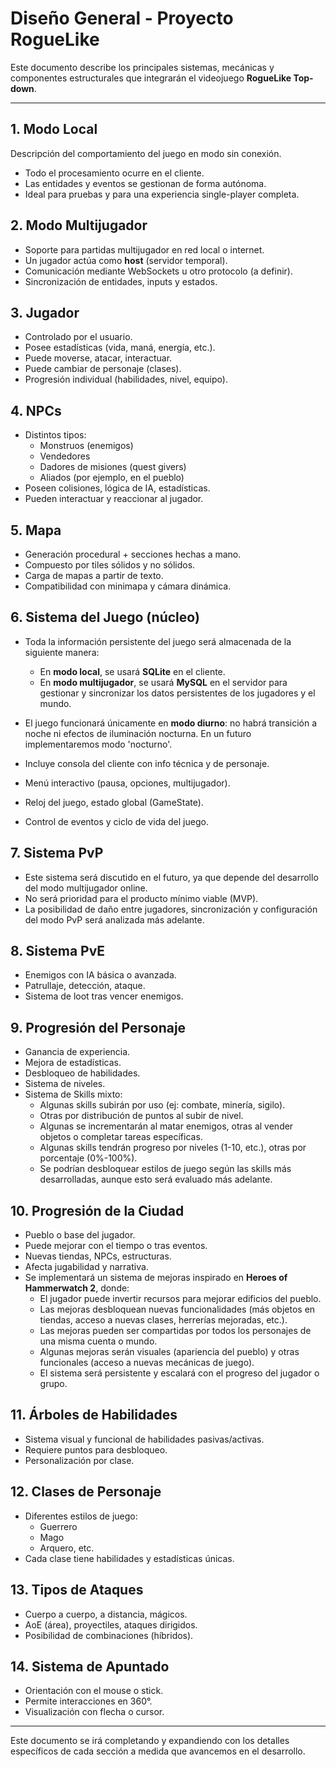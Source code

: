 # Diseño General - Proyecto RogueLike

Este documento describe los principales sistemas, mecánicas y componentes estructurales que integrarán el videojuego **RogueLike Top-down**.

---

## 1. Modo Local

Descripción del comportamiento del juego en modo sin conexión.

- Todo el procesamiento ocurre en el cliente.
- Las entidades y eventos se gestionan de forma autónoma.
- Ideal para pruebas y para una experiencia single-player completa.

## 2. Modo Multijugador

- Soporte para partidas multijugador en red local o internet.
- Un jugador actúa como **host** (servidor temporal).
- Comunicación mediante WebSockets u otro protocolo (a definir).
- Sincronización de entidades, inputs y estados.

## 3. Jugador

- Controlado por el usuario.
- Posee estadísticas (vida, maná, energía, etc.).
- Puede moverse, atacar, interactuar.
- Puede cambiar de personaje (clases).
- Progresión individual (habilidades, nivel, equipo).

## 4. NPCs

- Distintos tipos:
  - Monstruos (enemigos)
  - Vendedores
  - Dadores de misiones (quest givers)
  - Aliados (por ejemplo, en el pueblo)
- Poseen colisiones, lógica de IA, estadísticas.
- Pueden interactuar y reaccionar al jugador.

## 5. Mapa

- Generación procedural + secciones hechas a mano.
- Compuesto por tiles sólidos y no sólidos.
- Carga de mapas a partir de texto.
- Compatibilidad con minimapa y cámara dinámica.

## 6. Sistema del Juego (núcleo)

- Toda la información persistente del juego será almacenada de la siguiente manera:

  - En **modo local**, se usará **SQLite** en el cliente.
  - En **modo multijugador**, se usará **MySQL** en el servidor para gestionar y sincronizar los datos persistentes de los jugadores y el mundo.

- El juego funcionará únicamente en **modo diurno**: no habrá transición a noche ni efectos de iluminación nocturna. En un futuro implementaremos modo 'nocturno'.

- Incluye consola del cliente con info técnica y de personaje.

- Menú interactivo (pausa, opciones, multijugador).

- Reloj del juego, estado global (GameState).

- Control de eventos y ciclo de vida del juego.

## 7. Sistema PvP

- Este sistema será discutido en el futuro, ya que depende del desarrollo del modo multijugador online.
- No será prioridad para el producto mínimo viable (MVP).
- La posibilidad de daño entre jugadores, sincronización y configuración del modo PvP será analizada más adelante.

## 8. Sistema PvE

- Enemigos con IA básica o avanzada.
- Patrullaje, detección, ataque.
- Sistema de loot tras vencer enemigos.

## 9. Progresión del Personaje

- Ganancia de experiencia.
- Mejora de estadísticas.
- Desbloqueo de habilidades.
- Sistema de niveles.
- Sistema de Skills mixto:
  - Algunas skills subirán por uso (ej: combate, minería, sigilo).
  - Otras por distribución de puntos al subir de nivel.
  - Algunas se incrementarán al matar enemigos, otras al vender objetos o completar tareas específicas.
  - Algunas skills tendrán progreso por niveles (1-10, etc.), otras por porcentaje (0%-100%).
  - Se podrían desbloquear estilos de juego según las skills más desarrolladas, aunque esto será evaluado más adelante.

## 10. Progresión de la Ciudad

- Pueblo o base del jugador.
- Puede mejorar con el tiempo o tras eventos.
- Nuevas tiendas, NPCs, estructuras.
- Afecta jugabilidad y narrativa.
- Se implementará un sistema de mejoras inspirado en **Heroes of Hammerwatch 2**, donde:
  - El jugador puede invertir recursos para mejorar edificios del pueblo.
  - Las mejoras desbloquean nuevas funcionalidades (más objetos en tiendas, acceso a nuevas clases, herrerías mejoradas, etc.).
  - Las mejoras pueden ser compartidas por todos los personajes de una misma cuenta o mundo.
  - Algunas mejoras serán visuales (apariencia del pueblo) y otras funcionales (acceso a nuevas mecánicas de juego).
  - El sistema será persistente y escalará con el progreso del jugador o grupo.

## 11. Árboles de Habilidades

- Sistema visual y funcional de habilidades pasivas/activas.
- Requiere puntos para desbloqueo.
- Personalización por clase.

## 12. Clases de Personaje

- Diferentes estilos de juego:
  - Guerrero
  - Mago
  - Arquero, etc.
- Cada clase tiene habilidades y estadísticas únicas.

## 13. Tipos de Ataques

- Cuerpo a cuerpo, a distancia, mágicos.
- AoE (área), proyectiles, ataques dirigidos.
- Posibilidad de combinaciones (híbridos).

## 14. Sistema de Apuntado

- Orientación con el mouse o stick.
- Permite interacciones en 360°.
- Visualización con flecha o cursor.

---

Este documento se irá completando y expandiendo con los detalles específicos de cada sección a medida que avancemos en el desarrollo.

